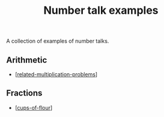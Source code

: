 ﻿---
backlinks:
- title: Technologies for teaching mathematics
  url: /sense/Teaching/Mathematics/technologies-for-teaching-mathematics.html
tags: teaching, mathematics, number-talks
title: Number talk examples
type: index
---
A collection of examples of number talks.

## Arithmetic

- [[related-multiplication-problems]]

## Fractions

- [[cups-of-flour]]

[//begin]: # "Autogenerated link references for markdown compatibility"
[related-multiplication-problems]: related-multiplication-problems "related-multiplication-problems"
[cups-of-flour]: cups-of-flour "Number talk - Cups of flour"
[//end]: # "Autogenerated link references"